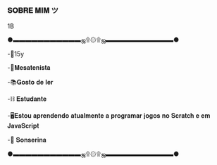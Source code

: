 ###  𝐒𝐎𝐁𝐑𝐄 𝐌𝐈𝐌 ツ
1B

●▬▬▬▬▬▬▬▬▬▬▬ஜ۩۞۩ஜ▬▬▬▬▬▬▬▬▬▬▬●

-​🦇​​15y 

-​🏓​𝐌𝐞𝐬𝐚𝐭𝐞𝐧𝐢𝐬𝐭𝐚 

-📚​𝐆𝐨𝐬𝐭𝐨 𝐝𝐞 𝐥𝐞𝐫 

-⛓️​ 𝐄𝐬𝐭𝐮𝐝𝐚𝐧𝐭𝐞

-🖥️​𝐄𝐬𝐭𝐨𝐮 𝐚𝐩𝐫𝐞𝐧𝐝𝐞𝐧𝐝𝐨 𝐚𝐭𝐮𝐚𝐥𝐦𝐞𝐧𝐭𝐞 𝐚 𝐩𝐫𝐨𝐠𝐫𝐚𝐦𝐚𝐫 𝐣𝐨𝐠𝐨𝐬 𝐧𝐨 𝐒𝐜𝐫𝐚𝐭𝐜𝐡 𝐞 𝐞𝐦 𝐉𝐚𝐯𝐚𝐒𝐜𝐫𝐢𝐩𝐭

-🐍 𝐒𝐨𝐧𝐬𝐞𝐫𝐢𝐧𝐚

●▬▬▬▬▬▬▬▬▬▬▬ஜ۩۞۩ஜ▬▬▬▬▬▬▬▬▬▬▬●
